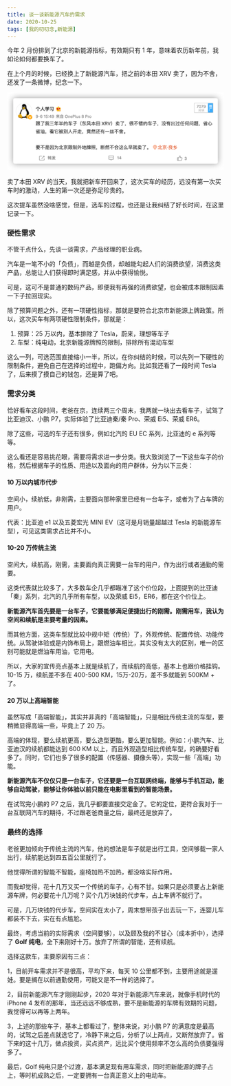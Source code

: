 ```yaml
---
title: 谈一谈新能源汽车的需求
date: 2020-10-25
tags: [我的叨叨念,新能源]
---
```


今年 2 月份排到了北京的新能源指标，有效期只有 1 年，意味着农历新年前，我如论如何都要换车了。
<!-- more -->
在上个月的时候，已经换上了新能源汽车，把之前的本田 XRV 卖了，因为不舍，还发了一条微博，纪念一下。

![](../image/daodao/2020-10-25-09-11-14.png)

卖了本田 XRV 的当天，我就把新车开回来了，这次买车的经历，远没有第一次买车时的激动，人生的第一次还是弥足珍贵的。

这次提车虽然没啥感觉，但是，选车的过程，也还是让我纠结了好长时间，在这里记录一下。

### 硬性需求

不管干点什么，先谈一谈需求，产品经理的职业病。

汽车是一笔不小的「负债」，而越是负债，却越能勾起人们的消费欲望，消费这类产品，总能让人们获得即时满足感，并从中获得愉悦。

可是，这可不是普通的数码产品，即便我有再强的消费欲望，也会被成本限制因素一下子拉回现实。

除了预算问题之外，还有一项硬性指标，那就是要符合北京市新能源上牌政策。所以，这次买车有两项硬性限制条件，那就是：

1. 预算：25 万以内，基本排除了 Tesla，蔚来，理想等车子
2. 车型：纯电动，北京新能源牌照的限制，排除所有混动车型

这么一列，可选范围直接缩小一半，所以，在你纠结的时候，可以先列一下硬性的限制条件，避免自己在选择的过程中，跑偏方向。比如我还看了一段时间 Tesla 了，后来摸了摸自己的钱包，还是算了吧。

### 需求分类
恰好看车这段时间，老爸在京，连续两三个周末，我两就一块出去看车子，试驾了比亚迪汉、小鹏 P7，实际体验了比亚迪秦/秦 Pro、荣威 Ei5、荣威 ER6。

除了这些，可选的车子还有很多，例如北汽的 EU EC 系列，比亚迪的 e 系列等等。

这么看还是容易挑花眼，需要将需求进一步分类。我大致浏览了一下这些车子的价格，然后根据车子的性质、用途以及面向的用户群体，分为以下三类：

#### 10 万以内城市代步

空间小，续航低，非刚需，主要面向那种家里已经有一台车子，或者为了占车牌的用户。

代表：比亚迪 e1 以及五菱宏光 MINI EV（这可是月销量超越过 Tesla 的新能源车型），可见这类需求占比并不小。

#### 10-20 万传统主流

空间大，续航高，刚需，主要面向真正需要一台车的用户，作为出行或者通勤的需要。

这类代表就比较多了，大多数车企几乎都瞄准了这个价位段，上面提到的比亚迪「秦」系列，北汽的几乎所有车型，以及荣威 Ei5，ER6，都在这个价位上。

**新能源汽车首先要是一台车子，它要能够满足便捷出行的刚需。刚需用车，我认为空间和续航是主要考量的因素。**

而其他方面，这类车型就比较中规中矩（传统）了，外观传统、配置传统、功能传统。从驾驶体验或是内饰布局上，跟燃油车相比，其实没有太大的区别，唯一的区别可能就是燃油车用油，它用电。

所以，大家的宣传亮点基本上就是续航了，而续航的高低，基本上也跟价格挂钩。10-15 万，续航差不多在 400-500 KM，15万-20万，差不多就能到 500KM + 了。

#### 20 万以上高端智能

虽然写成「高端智能」，其实并非真的「高端智能」，只是相比传统主流的车型，要稍微显得高端一些，毕竟上了 20 万。

高端的体现，要么续航更高，要么造型更酷，要么更加智能。例如：小鹏汽车、比亚迪汉的续航都能达到 600 KM 以上，而且外观造型相比传统车型，的确要好看多了。同时，它们也多了很多的配置（传感器、摄像头等），实现一些「高端」功能。

**新能源汽车不仅仅只是一台车子，它还要是一台互联网终端，能够与手机互动，能够自动驾驶，能够让你体验以前只能在电影里看到的智能场景。**

在试驾完小鹏的 P7 之后，我几乎都要直接交定金了。它的定位，更符合我对于一台互联网汽车的期待，不过跟老爸商量之后，最终还是放弃了。

### 最终的选择

老爸更加倾向于传统主流的汽车，他的想法是车子就是出行工具，空间够载一家人出行，续航能达到四五百公里就行了。

他觉得所谓的智能不智能，座椅加热不加热，都没啥实际作用。

而我却觉得，花十几万又买一个传统的车子，心有不甘。如果只是必须要占上新能源车牌，何必要花十几万呢？买个几万块钱的代步车，占上车牌不就行了。

可是，几万块钱的代步车，空间实在太小了，周末想带孩子出去玩一下，连婴儿车都装不下去，实在有点尴尬。

最终，考虑当前的实际需求（空间要够），以及顾及我的不甘心（成本折中），选择了 **Golf 纯电**，全下来刚好十万。放弃了所谓的智能，还有续航。

选择这款车，主要原因有三点：

1，目前开车需求并不是很高，平均下来，每天 10 公里都不到，主要用途就是遛娃。要是搁在以前通勤使用，可能又是不一样的选择了。

2，目前新能源汽车才刚刚起步，2020 年对于新能源汽车来说，就像手机时代的 iPhone 4 发布的那年，当还远远不够成熟，要不是新能源的车牌有效期的问题，我觉得可以再等上两年。

3，上述的那些车子，基本上都看过了，整体来说，对小鹏 P7 的满意度是最高的，试驾之后差点就选它了，冷静下来之后，分析了以上两点，又断然放弃了。省下来的这十几万，做点投资，买点资产，远比买个使用频率不怎么高的负债要强得多了。

最后，Golf 纯电只是个过渡，基本满足现有用车需求，同时把新能源的牌子占上，等时机成熟之后，一定要拥有一台真正意义上的电动车。